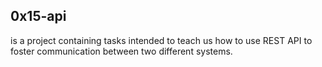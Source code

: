 ## 0x15-api
is a project containing tasks intended to teach us how to use REST API to foster communication between two different systems.
